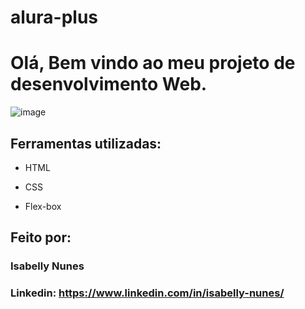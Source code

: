 # alura-plus

# Olá, Bem vindo ao meu projeto de desenvolvimento Web.

![image](https://github.com/isabelly-nunes/alura-plus/assets/148151608/0d242237-00b7-490d-8861-0936bbf39bdd)


## Ferramentas utilizadas:

* HTML

* CSS

* Flex-box
  
## Feito por:

### Isabelly Nunes

### Linkedin: https://www.linkedin.com/in/isabelly-nunes/
